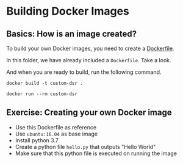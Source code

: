 # Building Docker Images

## Basics: How is an image created?

To build your own Docker images, you need to create a [Dockerfile](https://docs.docker.com/engine/reference/builder/).

In this folder, we have already included a `Dockerfile`. Take a look.

And when you are ready to build, run the following command.

```
docker build -t custom-dsr .
```

```
docker run --rm custom-dsr
```

## Exercise: Creating your own Docker image

- Use this Dockerfile as reference
- Use `ubuntu:16.04` as base image
- Install python 3.7
- Create a python file `hello.py` that outputs "Hello World"
- Make sure that this python file is executed on running the image
